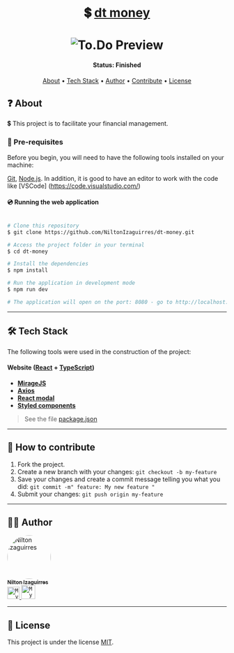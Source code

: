 <h1 align="center">
    💲 <a href="#"> dt money </a>
</h1>

<h1 align="center">
    <img alt="To.Do Preview" src="https://media.discordapp.net/attachments/880027077884137492/884834327593119795/ezgif.com-gif-maker.gif" />
</h1>


<h4 align="center"> 
	 Status: Finished
</h4>

<p align="center">
 <a href="#about">About</a> •
 <a href="#tech-stack">Tech Stack</a> • 
 <a href="#author">Author</a> • 
 <a href="#how-to-contribute">Contribute</a> •
 <a href="#user-content-license">License</a>

</p>


<h2 id="about">❓ About</h2>

 💲 This project is to facilitate your financial management.

### 💬 Pre-requisites

Before you begin, you will need to have the following tools installed on your machine:

[Git](https://git-scm.com), [Node.js](https://nodejs.org/en/).
In addition, it is good to have an editor to work with the code like [VSCode] (https://code.visualstudio.com/)




#### 💿 Running the web application

```bash

# Clone this repository
$ git clone https://github.com/NiltonIzaguirres/dt-money.git

# Access the project folder in your terminal
$ cd dt-money

# Install the dependencies
$ npm install

# Run the application in development mode
$ npm run dev

# The application will open on the port: 8080 - go to http://localhost:8080

```

---

<h2 id="tech-stack">🛠️ Tech Stack</h2>

The following tools were used in the construction of the project:

#### **Website**  ([React](https://reactjs.org/)  +  [TypeScript](https://www.typescriptlang.org/))

-   **[MirageJS](https://miragejs.com)**
-   **[Axios](https://github.com/axios/axios)**
-   **[React modal](https://github.com/reactjs/react-modal)**
-   **[Styled components](https://styled-components.com)**
> See the file  [package.json](https://github.com/NiltonIzaguirres/dt-money/blob/main/package.json)


---

<h2 id="how-to-contribute">🤔 How to contribute</h2>

1. Fork the project.
2. Create a new branch with your changes: `git checkout -b my-feature`
3. Save your changes and create a commit message telling you what you did: `git commit -m" feature: My new feature "`
4. Submit your changes: `git push origin my-feature`

---

<h2 id="author">🧒🏽 Author</h2>

  <a href="https://github.com/NiltonIzaguirres">
    <img style="border-radius: 50%;" src="https://github.com/NiltonIzaguirres.png" width="100px;" alt="Nilton Izaguirres"/>
    <br />
    <sub><b>Nilton Izaguirres</b></sub>
  </a>
 <br />

<a href="https://www.linkedin.com/in/nilton-izaguirres">
  <code><img alt="My linkedin" width="28" src="https://www.flaticon.com/svg/static/icons/svg/1383/1383262.svg" /></code>
</a>

<a href="mailto:niltonizaguirres2003@gmail.com">
  <code><img alt="My e-mail" width="32" src="https://www.flaticon.com/svg/static/icons/svg/324/324123.svg" /></code>
</a>


---

<h2 id="user-content-license">📄 License</h2>

This project is under the license [MIT](./LICENSE).